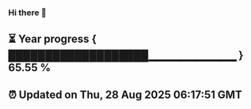 ### Hi there 👋
⏳ Year progress { ███████████████████▁▁▁▁▁▁▁▁▁▁▁ } 65.55 %
---
⏰ Updated on Thu, 28 Aug 2025 06:17:51 GMT
---
